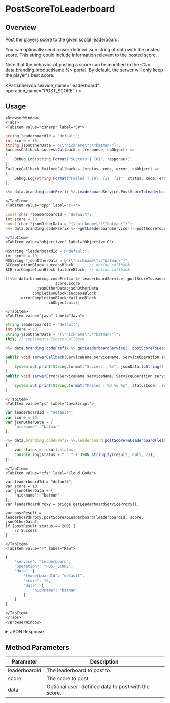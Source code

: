 # PostScoreToLeaderboard
## Overview
Post the players score to the given social leaderboard.

You can optionally send a user-defined json string of data with the posted score. This string could include information relevant to the posted score.

Note that the behavior of posting a score can be modified in the <%= data.branding.productName %> portal. By default, the server will only keep the player's best score.

<PartialServop service_name="leaderboard" operation_name="POST_SCORE" / >

## Usage

```mdx-code-block
<BrowserWindow>
<Tabs>
<TabItem value="csharp" label="C#">
```

```csharp
string leaderboardId = "default";
int score = 10;
string jsonOtherData = "{\"nickname\":\"batman\"}";
SuccessCallback successCallback = (response, cbObject) =>
{
    Debug.Log(string.Format("Success | {0}", response));
};
FailureCallback failureCallback = (status, code, error, cbObject) =>
{
    Debug.Log(string.Format("Failed | {0}  {1}  {2}", status, code, error));
};

<%= data.branding.codePrefix %>.LeaderboardService.PostScoreToLeaderboard(leaderboardId, score, jsonOtherData, successCallback, failureCallback);
```

```mdx-code-block
</TabItem>
<TabItem value="cpp" label="C++">
```

```cpp
const char *leaderboardId = "default";
int score = 10;
const char *jsonOtherData = "{\"nickname\":\"batman\"}";
<%= data.branding.codePrefix %>->getLeaderboardService()->postScoreToLeaderboard(leaderboardId, score, jsonOtherData, this);
```

```mdx-code-block
</TabItem>
<TabItem value="objectivec" label="Objective-C">
```

```objectivec
NSString *leaderboardId = @"default";
int score = 10;
NSString *jsonOtherData = @"{\"nickname\":\"batman\"}";
BCCompletionBlock successBlock;      // define callback
BCErrorCompletionBlock failureBlock; // define callback

[[<%= data.branding.codePrefix %> leaderboardService] postScoreToLeaderboard:leaderboardId
                      score:score
              jsonOtherData:jsonOtherData
            completionBlock:successBlock
       errorCompletionBlock:failureBlock
                   cbObject:nil];
```

```mdx-code-block
</TabItem>
<TabItem value="java" label="Java">
```

```java
String leaderboardId = "default";
int score = 10;
String jsonOtherData = "{\"nickname\":\"batman\"}";
this; // implements IServerCallback

<%= data.branding.codePrefix %>.getLeaderboardService().postScoreToLeaderboard(leaderboardId, score, jsonOtherData, this);

public void serverCallback(ServiceName serviceName, ServiceOperation serviceOperation, JSONObject jsonData)
{
    System.out.print(String.format("Success | %s", jsonData.toString()));
}
public void serverError(ServiceName serviceName, ServiceOperation serviceOperation, int statusCode, int reasonCode, String jsonError)
{
    System.out.print(String.format("Failed | %d %d %s", statusCode,  reasonCode, jsonError.toString()));
}
```

```mdx-code-block
</TabItem>
<TabItem value="js" label="JavaScript">
```

```javascript
var leaderboardId = "default";
var score = 10;
var jsonOtherData = {
    "nickname": "batman"
};

<%= data.branding.codePrefix %>.leaderboard.postScoreToLeaderboard(leaderboardId, score, jsonOtherData, result =>
{
	var status = result.status;
	console.log(status + " : " + JSON.stringify(result, null, 2));
});
```

```mdx-code-block
</TabItem>
<TabItem value="cfs" label="Cloud Code">
```

```cfscript
var leaderboardId = "default";
var score = 10;
var jsonOtherData = {
    "nickname": "batman"
};
var leaderboardProxy = bridge.getLeaderboardServiceProxy();

var postResult = leaderboardProxy.postScoreToLeaderboard(leaderboardId, score, jsonOtherData);
if (postResult.status == 200) {
    // Success!
}
```

```mdx-code-block
</TabItem>
<TabItem value="r" label="Raw">
```

```r
{
	"service": "leaderboard",
	"operation": "POST_SCORE",
	"data": {
		"leaderboardId": "default",
		"score": 10,
		"data": {
			"nickname": "batman"
		}
	}
}
```

```mdx-code-block
</TabItem>
</Tabs>
</BrowserWindow>
```

<details>
<summary>JSON Response</summary>

```json
{
    "status": 200,
    "data": null
}
```
</details>

## Method Parameters
Parameter | Description
--------- | -----------
leaderboardId | The leaderboard to post to.
score | The score to post.
data | Optional user-defined data to post with the score.


